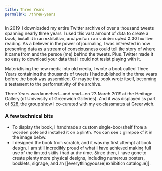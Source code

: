 ```yaml
---
title: Three Years
permalink: /three-years
---
```

In 2019, I downloaded my entire Twitter archive of over a thousand tweets spanning nearly three years. I used this vast amount of data to create a book, install it in an exhibition, and perform an uninterrupted 2:30 hrs live reading. As a believer in the power of journaling, I was interested in how presenting data as a stream of consciousness could tell the story of where it came from and the person (me) behind the tweets. Plus, Twitter made it so easy to download your data that I could not resist playing with it. 

Materialising the new media into old media, I wrote a book called Three Years containing the thousands of tweets I had published in the three years before the book was assembled. Or maybe the book wrote itself, becoming a testament to the performativity of the archive.

Three Years was launched—and read—on 23 March 2019 at the Heritage Gallery (of University of Greenwich Galleries). And it was displayed as part of [528](http://www.greenwichunigalleries.co.uk/fivetoeight/), the group show I co-curated with my ex-classmates at Greenwich. 

### A few technical bits

* To display the book, I handmade a custom single-bookshelf from a wooden pole and installed it on a plinth. You can see a glimpse of it in the image below.
* I designed the book from scratch, and it was my first attempt at book design. I am still incredibly proud of what I have achieved making full use of the limited skills I had at the time. Since then, I have gone to create plenty more physical designs, including numerous posters, booklets, signage, and an [[everythingyousee|exhibition catalogue]].
